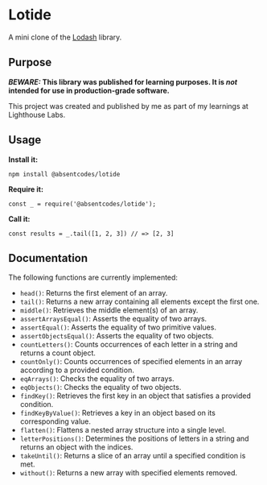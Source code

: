 # Lotide

A mini clone of the [Lodash](https://lodash.com) library.

## Purpose

**_BEWARE:_ This library was published for learning purposes. It is _not_ intended for use in production-grade software.**

This project was created and published by me as part of my learnings at Lighthouse Labs. 

## Usage

**Install it:**

`npm install @absentcodes/lotide`

**Require it:**

`const _ = require('@absentcodes/lotide');`

**Call it:**

`const results = _.tail([1, 2, 3]) // => [2, 3]`

## Documentation

The following functions are currently implemented:

* `head()`: Returns the first element of an array.
* `tail()`: Returns a new array containing all elements except the first one.
* `middle()`: Retrieves the middle element(s) of an array.
* `assertArraysEqual()`: Asserts the equality of two arrays.
* `assertEqual()`: Asserts the equality of two primitive values.
* `assertObjectsEqual()`: Asserts the equality of two objects.
* `countLetters()`: Counts occurrences of each letter in a string and returns a count object.
* `countOnly()`: Counts occurrences of specified elements in an array according to a provided condition.
* `eqArrays()`: Checks the equality of two arrays.
* `eqObjects()`: Checks the equality of two objects.
* `findKey()`: Retrieves the first key in an object that satisfies a provided condition.
* `findKeyByValue()`: Retrieves a key in an object based on its corresponding value.
* `flatten()`: Flattens a nested array structure into a single level.
* `letterPositions()`: Determines the positions of letters in a string and returns an object with the indices.
* `takeUntil()`: Returns a slice of an array until a specified condition is met.
* `without()`: Returns a new array with specified elements removed.